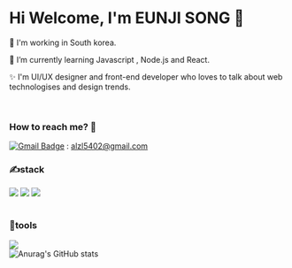 <h1>Hi Welcome, I'm EUNJI SONG  👋</h1>
<p>🔭 I'm working in South korea.</p>
<p>🌱 I’m currently learning Javascript , Node.js and React.</p>
<p>✨ I'm UI/UX designer and front-end developer who loves to talk about web technologises and design trends.</p>

<br>

### How to reach me?  🤔
[![Gmail Badge](https://img.shields.io/badge/Gmail-d14836?style=flat-square&logo=Gmail&logoColor=white&link=mailto:alzl5402@gmail.com)](alzl5402@gmail.com)
: alzl5402@gmail.com 
<br>

### ✍stack
<img src="https://img.shields.io/badge/html-E34F26?style=for-the-badge&logo=html5&logoColor=white"> <img src="https://img.shields.io/badge/css-1572B6?style=for-the-badge&logo=css3&logoColor=white"> <img src="https://img.shields.io/badge/javascript-F7DF1E?style=for-the-badge&logo=javascript&logoColor=black">  
<br>

### 💪tools
<img src="https://img.shields.io/badge/github-181717?style=for-the-badge&logo=github&logoColor=white"><br>
![Anurag's GitHub stats](https://github-readme-stats.vercel.app/api?username=eunji21&show_icons=true&theme=radical)
